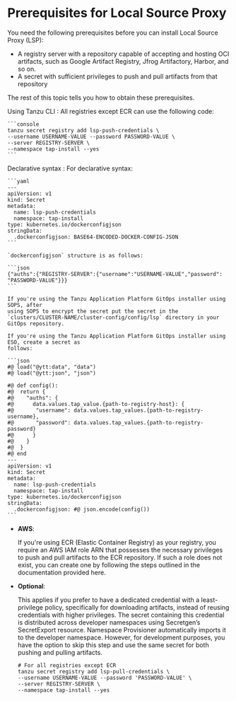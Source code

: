# Prerequisites for Local Source Proxy

You need the following prerequisites before you can install Local Source Proxy (LSP):

- A registry server with a repository capable of accepting and hosting OCI artifacts, such as Google 
  Artifact Registry, Jfrog Artifactory, Harbor, and so on.
- A secret with sufficient privileges to push and pull artifacts from that repository

The rest of this topic tells you how to obtain these prerequisites.

Using Tanzu CLI
: All registries except ECR can use the following code:

    ```console
    tanzu secret registry add lsp-push-credentials \
    --username USERNAME-VALUE --password PASSWORD-VALUE \
    --server REGISTRY-SERVER \
    --namespace tap-install --yes
    ```

Declarative syntax
: For declarative syntax:

    ```yaml
    ---
    apiVersion: v1
    kind: Secret
    metadata:
      name: lsp-push-credentials
      namespace: tap-install
    type: kubernetes.io/dockerconfigjson
    stringData:
      .dockerconfigjson: BASE64-ENCODED-DOCKER-CONFIG-JSON
    ```

    `dockerconfigjson` structure is as follows:

    ```json
    {"auths":{"REGISTRY-SERVER":{"username":"USERNAME-VALUE","password": "PASSWORD-VALUE"}}}
    ```

    If you're using the Tanzu Application Platform GitOps installer using SOPS, after
    using SOPS to encrypt the secret put the secret in the
    `clusters/CLUSTER-NAME/cluster-config/config/lsp` directory in your GitOps repository.

    If you're using the Tanzu Application Platform GitOps installer using ESO, create a secret as
    follows:

    ```json
    #@ load("@ytt:data", "data")
    #@ load("@ytt:json", "json")

    #@ def config():
    #@  return {
    #@    "auths": {
    #@      data.values.tap_value.{path-to-registry-host}: {
    #@       "username": data.values.tap_values.{path-to-registry-username},
    #@       "password": data.values.tap_values.{path-to-registry-password}
    #@      }
    #@    }
    #@  }
    #@ end
    ---
    apiVersion: v1
    kind: Secret
    metadata:
      name: lsp-push-credentials
      namespace: tap-install
    type: kubernetes.io/dockerconfigjson
    stringData:
      .dockerconfigjson: #@ json.encode(config())
    ```

- **AWS**:

  If you're using ECR (Elastic Container Registry) as your registry, you require an
  AWS IAM role ARN that possesses the necessary privileges to push and pull artifacts to the ECR
  repository. If such a role does not exist, you can create one by following the steps outlined in
  the documentation provided here.

- **Optional**:

  This applies if you prefer to have a dedicated credential with a least-privilege policy,
  specifically for downloading artifacts, instead of reusing credentials with higher privileges. 
  The secret containing this credential is distributed across developer namespaces using Secretgen’s
  SecretExport resource. Namespace Provisioner automatically imports it to the developer namespace.
  However, for development purposes, you have the option to skip this step and use the same secret
  for both pushing and pulling artifacts.

  ```console
  # For all registries except ECR
  tanzu secret registry add lsp-pull-credentials \
  --username USERNAME-VALUE --password 'PASSWORD-VALUE' \
  --server REGISTRY-SERVER \
  --namespace tap-install --yes
  ```